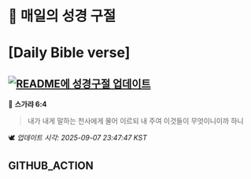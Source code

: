 # 🙏 매일의 성경 구절
# [Daily Bible verse]
## [![README에 성경구절 업데이트](https://github.com/DONGSUKA/first_test/actions/workflows/update-readme-bible.yml/badge.svg)](https://github.com/DONGSUKA/first_test/actions/workflows/update-readme-bible.yml)
<!-- START_BIBLE_VERSE -->
📖 **스가랴 6:4**
> 내가 내게 말하는 천사에게 물어 이르되 내 주여 이것들이 무엇이니이까 하니

🕊️ _업데이트 시각: 2025-09-07 23:47:47 KST_
  <!-- END_BIBLE_VERSE -->
## GITHUB_ACTION
